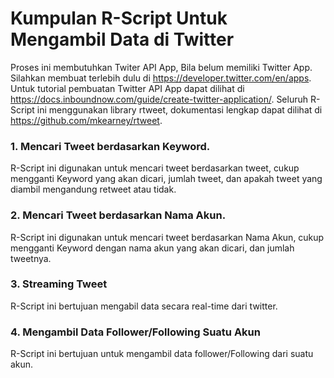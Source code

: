 # Kumpulan R-Script Untuk Mengambil Data di Twitter

Proses ini membutuhkan Twiter API App, Bila belum memiliki Twitter App. Silahkan membuat terlebih dulu di https://developer.twitter.com/en/apps. 
Untuk tutorial pembuatan Twitter API App dapat dilihat di https://docs.inboundnow.com/guide/create-twitter-application/. 
Seluruh R-Script ini menggunakan library rtweet, dokumentasi lengkap dapat dilihat di https://github.com/mkearney/rtweet. 

### 1. Mencari Tweet berdasarkan Keyword. 
R-Script ini digunakan untuk mencari tweet berdasarkan tweet, cukup mengganti Keyword yang akan dicari, jumlah tweet, dan apakah tweet yang diambil mengandung retweet atau tidak. 

### 2. Mencari Tweet berdasarkan Nama Akun. 
R-Script ini digunakan untuk mencari tweet berdasarkan Nama Akun, cukup mengganti Keyword dengan nama akun yang akan dicari, dan jumlah tweetnya. 

### 3. Streaming Tweet
R-Script ini bertujuan mengabil data secara real-time dari twitter. 

### 4. Mengambil Data Follower/Following Suatu Akun
R-Script ini bertujuan untuk mengambil data follower/Following dari suatu akun. 

